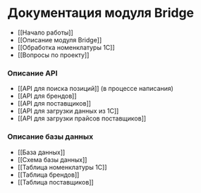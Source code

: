 # Документация модуля Bridge

-   [[Начало работы]]
-   [[Описание модуля Bridge]]
-   [[Обработка номенклатуры 1С]]
-   [[Вопросы по проекту]]

### Описание API

-   [[API для поиска позиций]] (в процессе написания)
-   [[API для брендов]]
-   [[API для поставщиков]]
-   [[API для загрузки данных из 1С]]
-   [[API для загрузки прайсов поставщиков]]

### Описание базы данных

-   [[База данных]]
-   [[Схема базы данных]]
-   [[Таблица номенклатуры 1С]]
-   [[Таблица брендов]]
-   [[Таблица поставщиков]]


